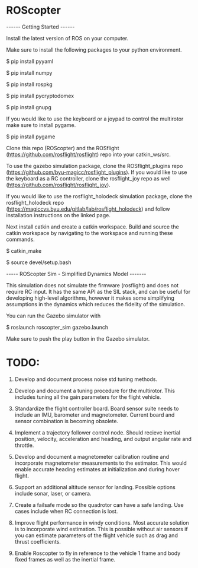 ROScopter
=========

------ Getting Started ------

Install the latest version of ROS on your computer.

Make sure to install the following packages to your python environment.

$ pip install pyyaml

$ pip install numpy

$ pip install rospkg

$ pip install pycryptodomex

$ pip install gnupg

If you would like to use the keyboard or a joypad to control the multirotor make sure to install pygame.

$ pip install pygame

Clone this repo (ROScopter) and the ROSflight (https://github.com/rosflight/rosflight) repo into your catkin_ws/src.

To use the gazebo simulation package, clone the ROSflight_plugins repo (https://github.com/byu-magicc/rosflight_plugins). If you would like to use the keyboard as a RC controller, clone the rosflight_joy repo as well (https://github.com/rosflight/rosflight_joy).

If you would like to use the rosflight_holodeck simulation package, clone the rosflight_holodeck repo (https://magiccvs.byu.edu/gitlab/lab/rosflight_holodeck) and follow installation instructions on the linked page.

Next install catkin and create a catkin workspace. Build and source the catkin workspace by navigating to the workspace and running these commands.

$ catkin_make

$ source devel/setup.bash


----- ROScopter Sim - Simplified Dynamics Model -------

This simulation does not simulate the firmware (rosflight) and does not require RC input. It has the same API as the SIL stack, and can be useful for developing high-level algorithms, however it makes some simplifying assumptions in the dynamics which reduces the fidelity of the simulation.

You can run the Gazebo simulator with

$ roslaunch roscopter_sim gazebo.launch

Make sure to push the play button in the Gazebo simulator.


# TODO: #

1. Develop and document process noise std tuning methods.

2. Develop and document a tuning procedure for the multirotor. This includes tuning all the gain parameters for the flight vehicle.

3. Standardize the flight controller board. Board sensor suite needs to include an IMU, barometer and magnetometer. Current board and sensor combination is becoming obsolete.

4. Implement a trajectory follower control node. Should recieve inertial position, velocity, acceleration and heading, and output angular rate and throttle.

5. Develop and document a magnetometer calibration routine and incorporate magnetometer measurements to the estimator. This would enable accurate heading estimates at initialization and during hover flight.

6. Support an additional altitude sensor for landing. Possible options include sonar, laser, or camera.

7. Create a failsafe mode so the quadrotor can have a safe landing. Use cases include when RC connection is lost.

8. Improve flight performance in windy conditions. Most accurate solution is to incorporate wind estimation. This is possible without air sensors if you can estimate parameters of the flight vehicle such as drag and thrust coefficients.

9. Enable Roscopter to fly in reference to the vehicle 1 frame and body fixed frames as well as the inertial frame.
